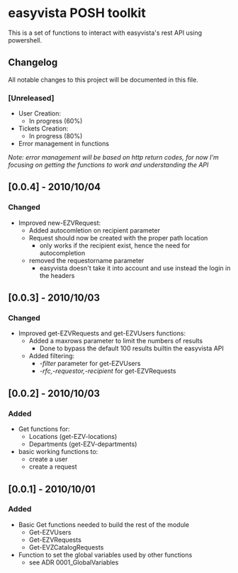 # easyvista POSH toolkit
This is a set of functions to interact with easyvista's rest API using powershell.

## Changelog
All notable changes to this project will be documented in this file.

### [Unreleased]
- User Creation:
    - In progress (60%)
- Tickets Creation:
    - In progress (80%)
- Error management in functions

*Note: error management will be based on http return codes, for now I'm focusing on getting the functions to work and understanding the API*

## [0.0.4] - 2010/10/04
### Changed
- Improved new-EZVRequest:
    - Added autocomletion on recipient parameter
    - Request should now be created with the proper path location
        - only works if the recipient exist, hence the need for autocompletion
    - removed the requestorname parameter
        - easyvista doesn't take it into account and use instead the login in the headers

## [0.0.3] - 2010/10/03
### Changed
- Improved get-EZVRequests and get-EZVUsers functions:
    - Added a maxrows parameter to limit the numbers of results
        - Done to bypass the default 100 results builtin the easyvista API
    - Added filtering:
        - *-filter* parameter for get-EZVUsers
        - *-rfc,-requestor,-recipient* for get-EZVRequests

## [0.0.2] - 2010/10/03
### Added
- Get functions for:
    - Locations (get-EZV-locations)
    - Departments (get-EZV-departments)
- basic working functions to:
    - create a user
    - create a request

## [0.0.1] - 2010/10/01
### Added
- Basic Get functions needed to build the rest of the module
    - Get-EZVUsers
    - Get-EZVRequests
    - Get-EVZCatalogRequests
- Function to set the global variables used by other functions
    - see ADR 0001_GlobalVariables
